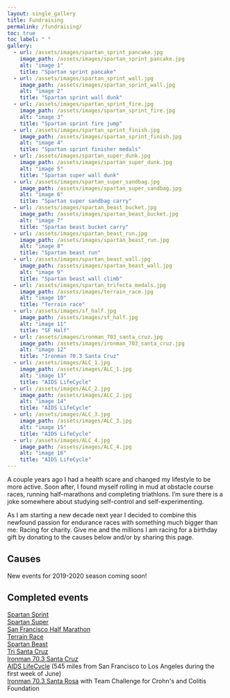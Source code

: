 ```yaml
---
layout: single_gallery
title: Fundraising
permalink: /fundraising/
toc: true
toc_label: " "
gallery:
  - url: /assets/images/spartan_sprint_pancake.jpg
    image_path: /assets/images/spartan_sprint_pancake.jpg
    alt: "image 1"
    title: "Spartan sprint pancake"
  - url: /assets/images/spartan_sprint_wall.jpg
    image_path: /assets/images/spartan_sprint_wall.jpg
    alt: "image 2"
    title: "Spartan sprint wall dunk"
  - url: /assets/images/spartan_sprint_fire.jpg
    image_path: /assets/images/spartan_sprint_fire.jpg
    alt: "image 3"
    title: "Spartan sprint fire jump"
  - url: /assets/images/spartan_sprint_finish.jpg
    image_path: /assets/images/spartan_sprint_finish.jpg
    alt: "image 4"
    title: "Spartan sprint finisher medals"
  - url: /assets/images/spartan_super_dunk.jpg
    image_path: /assets/images/spartan_super_dunk.jpg
    alt: "image 5"
    title: "Spartan super wall dunk"
  - url: /assets/images/spartan_super_sandbag.jpg
    image_path: /assets/images/spartan_super_sandbag.jpg
    alt: "image 6"
    title: "Spartan super sandbag carry"
  - url: /assets/images/spartan_beast_bucket.jpg
    image_path: /assets/images/spartan_beast_bucket.jpg
    alt: "image 7"
    title: "Spartan beast bucket carry"
  - url: /assets/images/spartan_beast_run.jpg
    image_path: /assets/images/spartan_beast_run.jpg
    alt: "image 8"
    title: "Spartan beast run"
  - url: /assets/images/spartan_beast_wall.jpg
    image_path: /assets/images/spartan_beast_wall.jpg
    alt: "image 9"
    title: "Spartan beast wall climb"
  - url: /assets/images/spartan_trifecta_medals.jpg
    image_path: /assets/images/terrain_race.jpg
    alt: "image 10"
    title: "Terrain race"
  - url: /assets/images/sf_half.jpg
    image_path: /assets/images/sf_half.jpg
    alt: "image 11"
    title: "SF Half"
  - url: /assets/images/ironman_703_santa_cruz.jpg
    image_path: /assets/images/ironman_703_santa_cruz.jpg
    alt: "image 12"
    title: "Ironman 70.3 Santa Cruz"
  - url: /assets/images/ALC_1.jpg
    image_path: /assets/images/ALC_1.jpg
    alt: "image 13"
    title: "AIDS LifeCycle"
  - url: /assets/images/ALC_2.jpg
    image_path: /assets/images/ALC_2.jpg
    alt: "image 14"
    title: "AIDS LifeCycle"
  - url: /assets/images/ALC_3.jpg
    image_path: /assets/images/ALC_3.jpg
    alt: "image 15"
    title: "AIDS LifeCycle"
  - url: /assets/images/ALC_4.jpg
    image_path: /assets/images/ALC_4.jpg
    alt: "image 16"
    title: "AIDS LifeCycle"
---
```


A couple years ago I had a health scare and changed my lifestyle to be more active. Soon after, I found myself rolling in mud at obstacle course races, running half-marathons and completing triathlons. I’m sure there is a joke somewhere about studying self-control and self-experimenting.  

As I am starting a new decade next year I decided to combine this newfound passion for endurance races with something much bigger than me: Racing for charity. Give me and the millions I am racing for a birthday gift by donating to the causes below and/or by sharing this page.  

## Causes

New events for 2019-2020 season coming soon!

## Completed events

[Spartan Sprint](https://www.spartan.com/en/race/detail/3926/overview)  
[Spartan Super](https://www.spartan.com/en/race/detail/4236/overview)  
[San Francisco Half Marathon](http://www.thesfmarathon.com/)  
[Terrain Race](http://terrainrace.com/)  
[Spartan Beast](https://www.spartan.com/en/race/detail/3690/overview)  
[Tri Santa Cruz](http://www.finishlineproduction.com/events/triathlon/TriSantaCruz/TriSantaCruz.html)    
[Ironman 70.3 Santa Cruz](http://www.ironman.com/triathlon/events/americas/ironman-70.3/santa-cruz.aspx)  
[AIDS LifeCycle](https://www.aidslifecycle.org/) (545 miles from San Francisco to Los Angeles during the first week of June)  
[Ironman 70.3 Santa Rosa](http://www.ironman.com/triathlon/events/americas/ironman-70.3/santa-rosa.aspx) with Team Challenge for Crohn's and Colitis Foundation  
